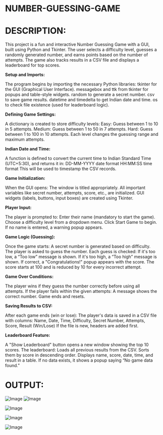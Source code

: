 # NUMBER-GUESSING-GAME

# DESCRIPTION:

This project is a fun and interactive Number Guessing Game with a GUI, built using Python and Tkinter. The user selects a difficulty level, guesses a randomly generated number, and earns points based on the number of attempts. The game also tracks results in a CSV file and displays a leaderboard for top scores.

**Setup and Imports:**

The program begins by importing the necessary Python libraries:
tkinter for the GUI (Graphical User Interface).
messagebox and ttk from tkinter for popups and table-style widgets.
random to generate a secret number.
csv to save game results.
datetime and timedelta to get Indian date and time.
os to check file existence (used for leaderboard logic).

**Defining Game Settings:**

A dictionary is created to store difficulty levels:
Easy: Guess between 1 to 10 in 5 attempts.
Medium: Guess between 1 to 50 in 7 attempts.
Hard: Guess between 1 to 100 in 10 attempts.
Each level changes the guessing range and maximum attempts.

**Indian Date and Time:**

A function is defined to convert the current time to Indian Standard Time (UTC+5:30), and returns it in:
DD-MM-YYYY date format
HH:MM:SS time format
This will be used to timestamp the CSV records.

**Game Initialization:**

When the GUI opens:
The window is titled appropriately.
All important variables like secret number, attempts, score, etc., are initialized.
GUI widgets (labels, buttons, input boxes) are created using Tkinter.

**Player Input:**

The player is prompted to:
Enter their name (mandatory to start the game).
Choose a difficulty level from a dropdown menu.
Click Start Game to begin.
If no name is entered, a warning popup appears.

**Game Logic (Guessing):**

Once the game starts:
A secret number is generated based on difficulty.
The player is asked to guess the number.
Each guess is checked:
If it's too low, a “Too low” message is shown.
If it's too high, a “Too high” message is shown.
If correct, a "Congratulations!" popup appears with the score.
The score starts at 100 and is reduced by 10 for every incorrect attempt.

**Game Over Conditions:**

The player wins if they guess the number correctly before using all attempts.
If the player fails within the given attempts:
A message shows the correct number.
Game ends and resets.

**Saving Results to CSV:**

After each game ends (win or lose):
The player's data is saved in a CSV file with columns:
Name, Date, Time, Difficulty, Secret Number, Attempts, Score, Result (Win/Lose)
If the file is new, headers are added first.

**Leaderboard Feature:**

A "Show Leaderboard" button opens a new window showing the top 10 scores.
The leaderboard:
Loads all previous results from the CSV.
Sorts them by score in descending order.
Displays name, score, date, time, and result in a table.
If no data exists, it shows a popup saying “No game data found.”

# OUTPUT:

![Image](https://github.com/user-attachments/assets/1b65098b-df1c-4920-9ae8-eb44d451a33a)  ![Image](https://github.com/user-attachments/assets/2ff13361-6451-45f3-a596-0efab0974a02)

![Image](https://github.com/user-attachments/assets/6fa8f580-1764-43f1-a5be-6b1eb1bcc03b)

![Image](https://github.com/user-attachments/assets/f5576609-3f86-4f70-90c8-2142c612819e)

![Image](https://github.com/user-attachments/assets/89a3ef77-a2e0-482d-8a7d-c249fd189d66)



